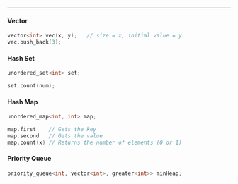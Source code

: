***

#### Vector
```cpp
vector<int> vec(x, y);   // size = x, initial value = y
vec.push_back(3);
```
#### Hash Set
```cpp
unordered_set<int> set;

set.count(num);
```

#### Hash Map
```cpp
unordered_map<int, int> map;

map.first    // Gets the key
map.second   // Gets the value
map.count(x) // Returns the number of elements (0 or 1)
```


#### Priority Queue
```cpp
priority_queue<int, vector<int>, greater<int>> minHeap;
```